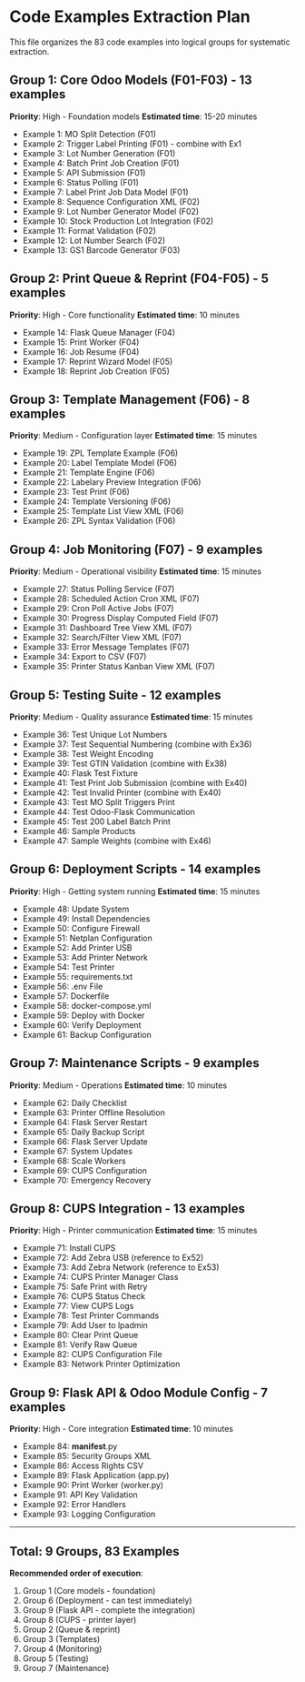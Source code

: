 # Code Examples Extraction Plan

This file organizes the 83 code examples into logical groups for systematic extraction.

## Group 1: Core Odoo Models (F01-F03) - 13 examples
**Priority**: High - Foundation models
**Estimated time**: 15-20 minutes

- Example 1: MO Split Detection (F01)
- Example 2: Trigger Label Printing (F01) - combine with Ex1
- Example 3: Lot Number Generation (F01)
- Example 4: Batch Print Job Creation (F01)
- Example 5: API Submission (F01)
- Example 6: Status Polling (F01)
- Example 7: Label Print Job Data Model (F01)
- Example 8: Sequence Configuration XML (F02)
- Example 9: Lot Number Generator Model (F02)
- Example 10: Stock Production Lot Integration (F02)
- Example 11: Format Validation (F02)
- Example 12: Lot Number Search (F02)
- Example 13: GS1 Barcode Generator (F03)

## Group 2: Print Queue & Reprint (F04-F05) - 5 examples
**Priority**: High - Core functionality
**Estimated time**: 10 minutes

- Example 14: Flask Queue Manager (F04)
- Example 15: Print Worker (F04)
- Example 16: Job Resume (F04)
- Example 17: Reprint Wizard Model (F05)
- Example 18: Reprint Job Creation (F05)

## Group 3: Template Management (F06) - 8 examples
**Priority**: Medium - Configuration layer
**Estimated time**: 15 minutes

- Example 19: ZPL Template Example (F06)
- Example 20: Label Template Model (F06)
- Example 21: Template Engine (F06)
- Example 22: Labelary Preview Integration (F06)
- Example 23: Test Print (F06)
- Example 24: Template Versioning (F06)
- Example 25: Template List View XML (F06)
- Example 26: ZPL Syntax Validation (F06)

## Group 4: Job Monitoring (F07) - 9 examples
**Priority**: Medium - Operational visibility
**Estimated time**: 15 minutes

- Example 27: Status Polling Service (F07)
- Example 28: Scheduled Action Cron XML (F07)
- Example 29: Cron Poll Active Jobs (F07)
- Example 30: Progress Display Computed Field (F07)
- Example 31: Dashboard Tree View XML (F07)
- Example 32: Search/Filter View XML (F07)
- Example 33: Error Message Templates (F07)
- Example 34: Export to CSV (F07)
- Example 35: Printer Status Kanban View XML (F07)

## Group 5: Testing Suite - 12 examples
**Priority**: Medium - Quality assurance
**Estimated time**: 15 minutes

- Example 36: Test Unique Lot Numbers
- Example 37: Test Sequential Numbering (combine with Ex36)
- Example 38: Test Weight Encoding
- Example 39: Test GTIN Validation (combine with Ex38)
- Example 40: Flask Test Fixture
- Example 41: Test Print Job Submission (combine with Ex40)
- Example 42: Test Invalid Printer (combine with Ex40)
- Example 43: Test MO Split Triggers Print
- Example 44: Test Odoo-Flask Communication
- Example 45: Test 200 Label Batch Print
- Example 46: Sample Products
- Example 47: Sample Weights (combine with Ex46)

## Group 6: Deployment Scripts - 14 examples
**Priority**: High - Getting system running
**Estimated time**: 15 minutes

- Example 48: Update System
- Example 49: Install Dependencies
- Example 50: Configure Firewall
- Example 51: Netplan Configuration
- Example 52: Add Printer USB
- Example 53: Add Printer Network
- Example 54: Test Printer
- Example 55: requirements.txt
- Example 56: .env File
- Example 57: Dockerfile
- Example 58: docker-compose.yml
- Example 59: Deploy with Docker
- Example 60: Verify Deployment
- Example 61: Backup Configuration

## Group 7: Maintenance Scripts - 9 examples
**Priority**: Medium - Operations
**Estimated time**: 10 minutes

- Example 62: Daily Checklist
- Example 63: Printer Offline Resolution
- Example 64: Flask Server Restart
- Example 65: Daily Backup Script
- Example 66: Flask Server Update
- Example 67: System Updates
- Example 68: Scale Workers
- Example 69: CUPS Configuration
- Example 70: Emergency Recovery

## Group 8: CUPS Integration - 13 examples
**Priority**: High - Printer communication
**Estimated time**: 15 minutes

- Example 71: Install CUPS
- Example 72: Add Zebra USB (reference to Ex52)
- Example 73: Add Zebra Network (reference to Ex53)
- Example 74: CUPS Printer Manager Class
- Example 75: Safe Print with Retry
- Example 76: CUPS Status Check
- Example 77: View CUPS Logs
- Example 78: Test Printer Commands
- Example 79: Add User to lpadmin
- Example 80: Clear Print Queue
- Example 81: Verify Raw Queue
- Example 82: CUPS Configuration File
- Example 83: Network Printer Optimization

## Group 9: Flask API & Odoo Module Config - 7 examples
**Priority**: High - Core integration
**Estimated time**: 10 minutes

- Example 84: __manifest__.py
- Example 85: Security Groups XML
- Example 86: Access Rights CSV
- Example 89: Flask Application (app.py)
- Example 90: Print Worker (worker.py)
- Example 91: API Key Validation
- Example 92: Error Handlers
- Example 93: Logging Configuration

---

## Total: 9 Groups, 83 Examples

**Recommended order of execution**:
1. Group 1 (Core models - foundation)
2. Group 6 (Deployment - can test immediately)
3. Group 9 (Flask API - complete the integration)
4. Group 8 (CUPS - printer layer)
5. Group 2 (Queue & reprint)
6. Group 3 (Templates)
7. Group 4 (Monitoring)
8. Group 5 (Testing)
9. Group 7 (Maintenance)